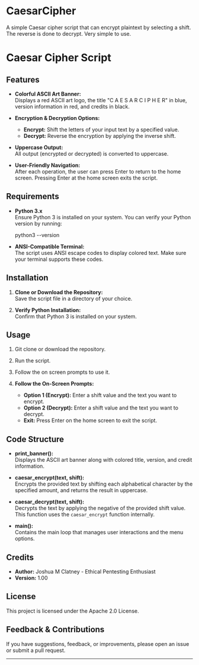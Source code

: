 # CaesarCipher
A simple Caesar cipher script that can encrypt plaintext by selecting a shift. The reverse is done to decrypt. Very simple to use.

# Caesar Cipher Script

## Features

- **Colorful ASCII Art Banner:**  
  Displays a red ASCII art logo, the title "C A E S A R   C I P H E R" in blue, version information in red, and credits in black.
  
- **Encryption & Decryption Options:**  
  - **Encrypt:** Shift the letters of your input text by a specified value.
  - **Decrypt:** Reverse the encryption by applying the inverse shift.
  
- **Uppercase Output:**  
  All output (encrypted or decrypted) is converted to uppercase.

- **User-Friendly Navigation:**  
  After each operation, the user can press Enter to return to the home screen. Pressing Enter at the home screen exits the script.

## Requirements

- **Python 3.x**  
  Ensure Python 3 is installed on your system. You can verify your Python version by running:
 
  python3 --version
  

- **ANSI-Compatible Terminal:**  
  The script uses ANSI escape codes to display colored text. Make sure your terminal supports these codes.  

## Installation

1. **Clone or Download the Repository:**  
   Save the script file in a directory of your choice.

2. **Verify Python Installation:**  
   Confirm that Python 3 is installed on your system.

## Usage

1. Git clone or download the repository. 

2. Run the script.

3. Follow the on screen prompts to use it.
  

4. **Follow the On-Screen Prompts:**
   - **Option 1 (Encrypt):** Enter a shift value and the text you want to encrypt.
   - **Option 2 (Decrypt):** Enter a shift value and the text you want to decrypt.
   - **Exit:** Press Enter on the home screen to exit the script.

## Code Structure

- **print_banner():**  
  Displays the ASCII art banner along with colored title, version, and credit information.

- **caesar_encrypt(text, shift):**  
  Encrypts the provided text by shifting each alphabetical character by the specified amount, and returns the result in uppercase.

- **caesar_decrypt(text, shift):**  
  Decrypts the text by applying the negative of the provided shift value. This function uses the `caesar_encrypt` function internally.

- **main():**  
  Contains the main loop that manages user interactions and the menu options.

## Credits

- **Author:** Joshua M Clatney - Ethical Pentesting Enthusiast  
- **Version:** 1.00

## License

This project is licensed under the Apache 2.0 License. 

## Feedback & Contributions

If you have suggestions, feedback, or improvements, please open an issue or submit a pull request.

---
